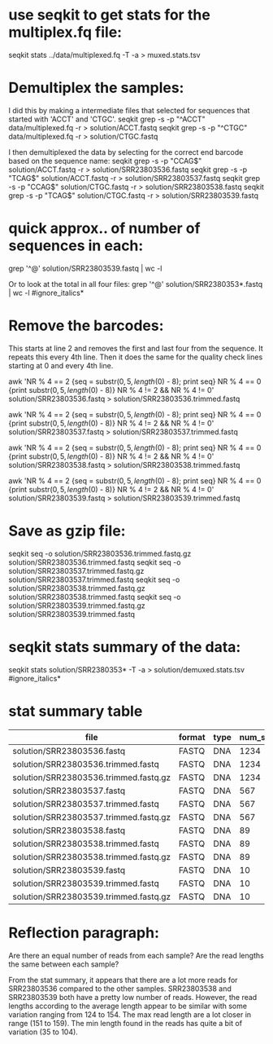 # use seqkit to get stats for the multiplex.fq file:
seqkit stats ../data/multiplexed.fq -T -a > muxed.stats.tsv

# Demultiplex the samples:
I did this by making a intermediate files that selected for sequences that started with 'ACCT' and 'CTGC'. 
seqkit grep -s -p "^ACCT" data/multiplexed.fq -r > solution/ACCT.fastq
seqkit grep -s -p "^CTGC" data/multiplexed.fq -r > solution/CTGC.fastq

I then demultiplexed the data by selecting for the correct end barcode based on the sequence name:
seqkit grep -s -p "CCAG$" solution/ACCT.fastq -r > solution/SRR23803536.fastq
seqkit grep -s -p "TCAG$" solution/ACCT.fastq -r > solution/SRR23803537.fastq
seqkit grep -s -p "CCAG$" solution/CTGC.fastq -r > solution/SRR23803538.fastq
seqkit grep -s -p "TCAG$" solution/CTGC.fastq -r > solution/SRR23803539.fastq


# quick approx.. of number of sequences in each: 
grep '^@' solution/SRR23803539.fastq | wc -l

Or to look at the total in all four files:
grep '^@' solution/SRR2380353*.fastq | wc -l      #ignore_italics*


# Remove the barcodes: 
This starts at line 2 and removes the first and last four from the sequence. It repeats this every 4th line. Then it does the same for the quality check lines starting at 0 and every 4th line. 

awk 'NR % 4 == 2 {seq = substr($0, 5, length($0) - 8); print seq} 
     NR % 4 == 0 {print substr($0, 5, length($0) - 8)} 
     NR % 4  != 2 && NR % 4 != 0' solution/SRR23803536.fastq > solution/SRR23803536.trimmed.fastq

awk 'NR % 4 == 2 {seq = substr($0, 5, length($0) - 8); print seq} 
     NR % 4 == 0 {print substr($0, 5, length($0) - 8)} 
     NR % 4  != 2 && NR % 4 != 0' solution/SRR23803537.fastq > solution/SRR23803537.trimmed.fastq

awk 'NR % 4 == 2 {seq = substr($0, 5, length($0) - 8); print seq} 
     NR % 4 == 0 {print substr($0, 5, length($0) - 8)} 
     NR % 4  != 2 && NR % 4 != 0' solution/SRR23803538.fastq > solution/SRR23803538.trimmed.fastq

awk 'NR % 4 == 2 {seq = substr($0, 5, length($0) - 8); print seq} 
     NR % 4 == 0 {print substr($0, 5, length($0) - 8)} 
     NR % 4  != 2 && NR % 4 != 0' solution/SRR23803539.fastq > solution/SRR23803539.trimmed.fastq


# Save as gzip file:
seqkit seq -o solution/SRR23803536.trimmed.fastq.gz solution/SRR23803536.trimmed.fastq
seqkit seq -o solution/SRR23803537.trimmed.fastq.gz solution/SRR23803537.trimmed.fastq
seqkit seq -o solution/SRR23803538.trimmed.fastq.gz solution/SRR23803538.trimmed.fastq
seqkit seq -o solution/SRR23803539.trimmed.fastq.gz solution/SRR23803539.trimmed.fastq

# seqkit stats summary of the data:
seqkit stats solution/SRR2380353* -T -a > solution/demuxed.stats.tsv   #ignore_italics*


# stat summary table
|file                              | format | type | num_seqs | sum_len  | min_len | avg_len | max_len |
|----------------------------------|--------|------|----------|----------|---------|---------|---------|
|solution/SRR23803536.fastq        | FASTQ  | DNA  |   1234   | 163200   | 43      | 132.3   | 159     |
|solution/SRR23803536.trimmed.fastq|     FASTQ|   DNA|     1234|    153328|  35|      124.3|   151|
|solution/SRR23803536.trimmed.fastq.gz|   FASTQ|   DNA|     1234|    153328|  35|      124.3|   151|
|solution/SRR23803537.fastq|              FASTQ|   DNA|     567|     87433|   43|      154.2|   159|
|solution/SRR23803537.trimmed.fastq|      FASTQ|  DNA |    567|     82897|   35|      146.2 |  151|
|solution/SRR23803537.trimmed.fastq.gz|   FASTQ|   DNA|     567|     82897|   35|      146.2|   151|
|solution/SRR23803538.fastq|              FASTQ|   DNA|     89|      12751|   72|      143.3|   159|
|solution/SRR23803538.trimmed.fastq|      FASTQ|   DNA|     89|      12039|   64|      135.3|   151|
|solution/SRR23803538.trimmed.fastq.gz|   FASTQ|   DNA|     89|      12039|   64|      135.3|   151|
|solution/SRR23803539.fastq|              FASTQ|   DNA|     10|      1403|    104|     140.3|   159|
|solution/SRR23803539.trimmed.fastq|      FASTQ|   DNA|     10|      1323|    96|      132.3|   151|
|solution/SRR23803539.trimmed.fastq.gz|   FASTQ|   DNA|     10|      1323|    96|      132.3|   151|

# Reflection paragraph:
Are there an equal number of reads from each sample?
Are the read lengths the same between each sample?

From the stat summary, it appears that there are a lot more reads for SRR23803536 compared to the other samples. SRR23803538 and SRR23803539 both have a pretty low number of reads. However, the read lengths according to the average length appear to be similar with some variation ranging from 124 to 154. The max read length are a lot closer in range (151 to 159). The min length found in the reads has quite a bit of variation (35 to 104). 
